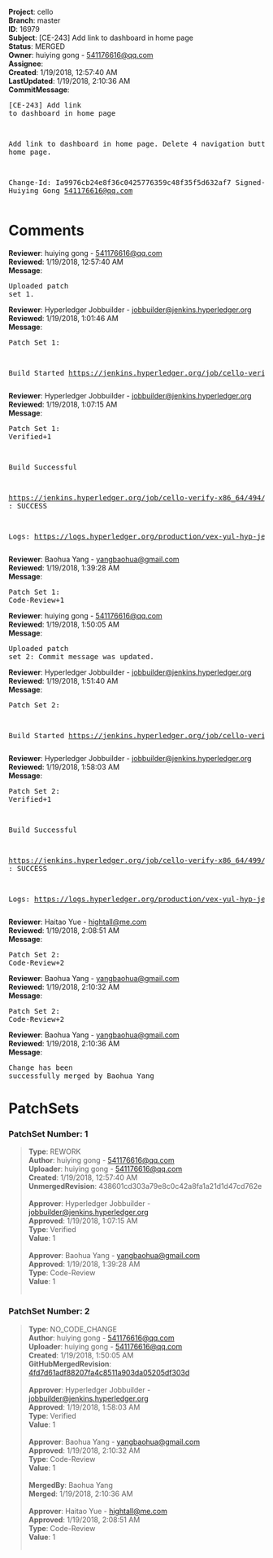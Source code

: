<strong>Project</strong>: cello<br><strong>Branch</strong>: master<br><strong>ID</strong>: 16979<br><strong>Subject</strong>: [CE-243] Add link to dashboard in home page<br><strong>Status</strong>: MERGED<br><strong>Owner</strong>: huiying gong - 541176616@qq.com<br><strong>Assignee</strong>:<br><strong>Created</strong>: 1/19/2018, 12:57:40 AM<br><strong>LastUpdated</strong>: 1/19/2018, 2:10:36 AM<br><strong>CommitMessage</strong>:<br><pre>[CE-243] Add link to dashboard in home page

Add link to dashboard in home page.
Delete 4 navigation buttons from home page.

Change-Id: Ia9976cb24e8f36c0425776359c48f35f5d632af7
Signed-off-by: Huiying Gong <541176616@qq.com>
</pre><h1>Comments</h1><strong>Reviewer</strong>: huiying gong - 541176616@qq.com<br><strong>Reviewed</strong>: 1/19/2018, 12:57:40 AM<br><strong>Message</strong>: <pre>Uploaded patch set 1.</pre><strong>Reviewer</strong>: Hyperledger Jobbuilder - jobbuilder@jenkins.hyperledger.org<br><strong>Reviewed</strong>: 1/19/2018, 1:01:46 AM<br><strong>Message</strong>: <pre>Patch Set 1:

Build Started https://jenkins.hyperledger.org/job/cello-verify-x86_64/494/</pre><strong>Reviewer</strong>: Hyperledger Jobbuilder - jobbuilder@jenkins.hyperledger.org<br><strong>Reviewed</strong>: 1/19/2018, 1:07:15 AM<br><strong>Message</strong>: <pre>Patch Set 1: Verified+1

Build Successful 

https://jenkins.hyperledger.org/job/cello-verify-x86_64/494/ : SUCCESS

Logs: https://logs.hyperledger.org/production/vex-yul-hyp-jenkins-3/cello-verify-x86_64/494</pre><strong>Reviewer</strong>: Baohua Yang - yangbaohua@gmail.com<br><strong>Reviewed</strong>: 1/19/2018, 1:39:28 AM<br><strong>Message</strong>: <pre>Patch Set 1: Code-Review+1</pre><strong>Reviewer</strong>: huiying gong - 541176616@qq.com<br><strong>Reviewed</strong>: 1/19/2018, 1:50:05 AM<br><strong>Message</strong>: <pre>Uploaded patch set 2: Commit message was updated.</pre><strong>Reviewer</strong>: Hyperledger Jobbuilder - jobbuilder@jenkins.hyperledger.org<br><strong>Reviewed</strong>: 1/19/2018, 1:51:40 AM<br><strong>Message</strong>: <pre>Patch Set 2:

Build Started https://jenkins.hyperledger.org/job/cello-verify-x86_64/499/</pre><strong>Reviewer</strong>: Hyperledger Jobbuilder - jobbuilder@jenkins.hyperledger.org<br><strong>Reviewed</strong>: 1/19/2018, 1:58:03 AM<br><strong>Message</strong>: <pre>Patch Set 2: Verified+1

Build Successful 

https://jenkins.hyperledger.org/job/cello-verify-x86_64/499/ : SUCCESS

Logs: https://logs.hyperledger.org/production/vex-yul-hyp-jenkins-3/cello-verify-x86_64/499</pre><strong>Reviewer</strong>: Haitao Yue - hightall@me.com<br><strong>Reviewed</strong>: 1/19/2018, 2:08:51 AM<br><strong>Message</strong>: <pre>Patch Set 2: Code-Review+2</pre><strong>Reviewer</strong>: Baohua Yang - yangbaohua@gmail.com<br><strong>Reviewed</strong>: 1/19/2018, 2:10:32 AM<br><strong>Message</strong>: <pre>Patch Set 2: Code-Review+2</pre><strong>Reviewer</strong>: Baohua Yang - yangbaohua@gmail.com<br><strong>Reviewed</strong>: 1/19/2018, 2:10:36 AM<br><strong>Message</strong>: <pre>Change has been successfully merged by Baohua Yang</pre><h1>PatchSets</h1><h3>PatchSet Number: 1</h3><blockquote><strong>Type</strong>: REWORK<br><strong>Author</strong>: huiying gong - 541176616@qq.com<br><strong>Uploader</strong>: huiying gong - 541176616@qq.com<br><strong>Created</strong>: 1/19/2018, 12:57:40 AM<br><strong>UnmergedRevision</strong>: 438601cd303a79e8c0c42a8fa1a21d1d47cd762e<br><br><strong>Approver</strong>: Hyperledger Jobbuilder - jobbuilder@jenkins.hyperledger.org<br><strong>Approved</strong>: 1/19/2018, 1:07:15 AM<br><strong>Type</strong>: Verified<br><strong>Value</strong>: 1<br><br><strong>Approver</strong>: Baohua Yang - yangbaohua@gmail.com<br><strong>Approved</strong>: 1/19/2018, 1:39:28 AM<br><strong>Type</strong>: Code-Review<br><strong>Value</strong>: 1<br><br></blockquote><h3>PatchSet Number: 2</h3><blockquote><strong>Type</strong>: NO_CODE_CHANGE<br><strong>Author</strong>: huiying gong - 541176616@qq.com<br><strong>Uploader</strong>: huiying gong - 541176616@qq.com<br><strong>Created</strong>: 1/19/2018, 1:50:05 AM<br><strong>GitHubMergedRevision</strong>: [4fd7d61adf88207fa4c8511a903da05205df303d](https://github.com/hyperledger/cello/commit/4fd7d61adf88207fa4c8511a903da05205df303d)<br><br><strong>Approver</strong>: Hyperledger Jobbuilder - jobbuilder@jenkins.hyperledger.org<br><strong>Approved</strong>: 1/19/2018, 1:58:03 AM<br><strong>Type</strong>: Verified<br><strong>Value</strong>: 1<br><br><strong>Approver</strong>: Baohua Yang - yangbaohua@gmail.com<br><strong>Approved</strong>: 1/19/2018, 2:10:32 AM<br><strong>Type</strong>: Code-Review<br><strong>Value</strong>: 1<br><br><strong>MergedBy</strong>: Baohua Yang<br><strong>Merged</strong>: 1/19/2018, 2:10:36 AM<br><br><strong>Approver</strong>: Haitao Yue - hightall@me.com<br><strong>Approved</strong>: 1/19/2018, 2:08:51 AM<br><strong>Type</strong>: Code-Review<br><strong>Value</strong>: 1<br><br></blockquote>